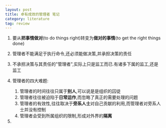 ```yaml
---
layout: post
title: 卓有成效的管理者 笔记
category: literature
tag: review
---
```


1. 要从**把事情做对**(to do things right)转变为**做对的事情**(to get the right things done)

2. 管理者不能满足于执行命令,还必须能做决策,并承担决策的责任

3. 不承担决策与其责任的"管理者",实际上只是监工而已.有诸多下属的监工,还是监工

4. 管理者的四大难题:
    1. 管理者的时间往往只属于**别人**,可以说是是组织的囚徒
    2. 管理者往往被迫陷于**日常运作**,而忽略了真正的需要处理的问题
    3. 管理者的有效性,往往取决于**旁系人士**对自己贡献的利用,而管理者对旁系人士并没有控制
    4. 管理者会受到所属组织的限制,形成对外界的**隔离**
    
5. 